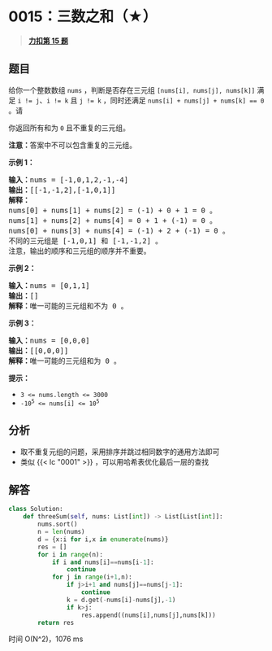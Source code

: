 # 0015：三数之和（★）


> <u>**[力扣第 15 题](https://leetcode.cn/problems/3sum/)**</u>

## 题目

<p>给你一个整数数组 <code>nums</code> ，判断是否存在三元组 <code>[nums[i], nums[j], nums[k]]</code> 满足 <code>i != j</code>、<code>i != k</code> 且 <code>j != k</code> ，同时还满足 <code>nums[i] + nums[j] + nums[k] == 0</code> 。请</p>

<p>你返回所有和为 <code>0</code> 且不重复的三元组。</p>

<p><strong>注意：</strong>答案中不可以包含重复的三元组。</p>





<p><strong>示例 1：</strong></p>

<pre>
<strong>输入：</strong>nums = [-1,0,1,2,-1,-4]
<strong>输出：</strong>[[-1,-1,2],[-1,0,1]]
<strong>解释：</strong>
nums[0] + nums[1] + nums[2] = (-1) + 0 + 1 = 0 。
nums[1] + nums[2] + nums[4] = 0 + 1 + (-1) = 0 。
nums[0] + nums[3] + nums[4] = (-1) + 2 + (-1) = 0 。
不同的三元组是 [-1,0,1] 和 [-1,-1,2] 。
注意，输出的顺序和三元组的顺序并不重要。
</pre>

<p><strong>示例 2：</strong></p>

<pre>
<strong>输入：</strong>nums = [0,1,1]
<strong>输出：</strong>[]
<strong>解释：</strong>唯一可能的三元组和不为 0 。
</pre>

<p><strong>示例 3：</strong></p>

<pre>
<strong>输入：</strong>nums = [0,0,0]
<strong>输出：</strong>[[0,0,0]]
<strong>解释：</strong>唯一可能的三元组和为 0 。
</pre>



<p><strong>提示：</strong></p>

<ul>
<li><code>3 &lt;= nums.length &lt;= 3000</code></li>
<li><code>-10<sup>5</sup> &lt;= nums[i] &lt;= 10<sup>5</sup></code></li>
</ul>


## 分析

- 取不重复元组的问题，采用排序并跳过相同数字的通用方法即可
- 类似 {{< lc "0001" >}} ，可以用哈希表优化最后一层的查找

## 解答

```python
class Solution:
    def threeSum(self, nums: List[int]) -> List[List[int]]:
        nums.sort()
        n = len(nums)
        d = {x:i for i,x in enumerate(nums)}
        res = []
        for i in range(n):
            if i and nums[i]==nums[i-1]:
                continue
            for j in range(i+1,n):
                if j>i+1 and nums[j]==nums[j-1]:
                    continue
                k = d.get(-nums[i]-nums[j],-1)
                if k>j:
                    res.append((nums[i],nums[j],nums[k]))
        return res
```
时间 O(N^2)，1076 ms
